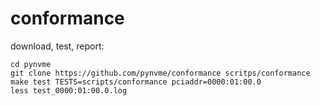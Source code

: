 # conformance

download, test, report:
```shell
cd pynvme
git clone https://github.com/pynvme/conformance scritps/conformance
make test TESTS=scripts/conformance pciaddr=0000:01:00.0
less test_0000:01:00.0.log
```
